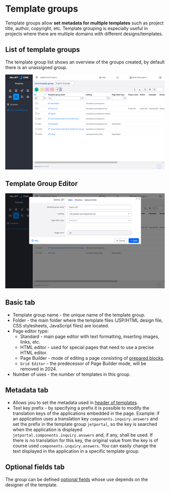 # Template groups

Template groups allow **set metadata for multiple templates** such as project title, author, copyright, etc. Template grouping is especially useful in projects where there are multiple domains with different designs/templates.

## List of template groups

The template group list shows an overview of the groups created, by default there is an unassigned group.

![](temps-groups.png)

## Template Group Editor

![](temps-groups-edit.png)

## Basic tab

- Template group name - the unique name of the template group.
- Folder - the main folder where the template files (JSP/HTML design file, CSS stylesheets, JavaScript files) are located.
- Page editor type:
  - Standard - main page editor with text formatting, inserting images, links, etc.
  - HTML editor - used for special pages that need to use a precise HTML editor.
  - Page Builder - mode of editing a page consisting of [prepared blocks](../page-builder/README.md).
  - `Grid Editor` - the predecessor of Page Builder mode, will be removed in 2024.
- Number of uses - the number of templates in this group.

## Metadata tab

- Allows you to set the metadata used in [header of templates](../thymeleaf/webjet-objects.md#ninja-template).
- Text key prefix - by specifying a prefix it is possible to modify the translation keys of the applications embedded in the page. Example: if an application uses a translation key `components.inquiry.answers` and set the prefix in the template group `jetportal`, so the key is searched when the application is displayed `jetportal.components.inquiry.answers` and, if any, shall be used. If there is no translation for this key, the original value from the key is of course used `components.inquiry.answers`. You can easily change the text displayed in the application in a specific template group.

## Optional fields tab

The group can be defined [optional fields](../webpages/customfields/README.md) whose use depends on the designer of the template.
